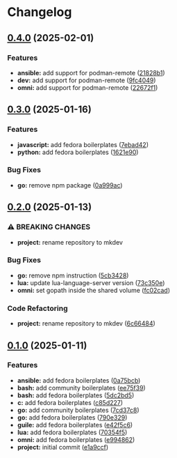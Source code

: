 # Changelog

## [0.4.0](https://github.com/ttybitnik/mkdev/compare/v0.3.0...v0.4.0) (2025-02-01)


### Features

* **ansible:** add support for podman-remote ([21828b1](https://github.com/ttybitnik/mkdev/commit/21828b1e768b5d2432bb4b0b272145610b486665))
* **dev:** add support for podman-remote ([9fc4049](https://github.com/ttybitnik/mkdev/commit/9fc4049d3a0e97a811f5b637402e8a56bdebdd28))
* **omni:** add support for podman-remote ([22672f1](https://github.com/ttybitnik/mkdev/commit/22672f1bf572edb2c2df9c0b3d19375131c08b67))

## [0.3.0](https://github.com/ttybitnik/mkdev/compare/v0.2.0...v0.3.0) (2025-01-16)


### Features

* **javascript:** add fedora boilerplates ([7ebad42](https://github.com/ttybitnik/mkdev/commit/7ebad42bba86fb47a5284348a5b39b3035c36330))
* **python:** add fedora boilerplates ([1621e90](https://github.com/ttybitnik/mkdev/commit/1621e907e8f85ce37ff4d6bc95184a97f759de84))


### Bug Fixes

* **go:** remove npm package ([0a999ac](https://github.com/ttybitnik/mkdev/commit/0a999ac02dc650d61247b672a846a0fa31075f46))

## [0.2.0](https://github.com/ttybitnik/mkdev/compare/v0.1.0...v0.2.0) (2025-01-13)


### ⚠ BREAKING CHANGES

* **project:** rename repository to mkdev

### Bug Fixes

* **go:** remove npm instruction ([5cb3428](https://github.com/ttybitnik/mkdev/commit/5cb3428fed0706260473e770009636c48e36188c))
* **lua:** update lua-language-server version ([73c350e](https://github.com/ttybitnik/mkdev/commit/73c350e6253bfcc7509594a3e178040ee89c607f))
* **omni:** set gopath inside the shared volume ([fc02cad](https://github.com/ttybitnik/mkdev/commit/fc02cadd1541ac5700e1830df13f59e9f7d31bbc))


### Code Refactoring

* **project:** rename repository to mkdev ([6c66484](https://github.com/ttybitnik/mkdev/commit/6c6648427bdf211628260d8142133b8ee134f868))

## [0.1.0](https://github.com/ttybitnik/mkdev/compare/v0.1.0...v0.1.0) (2025-01-11)


### Features

* **ansible:** add fedora boilerplates ([0a75bcb](https://github.com/ttybitnik/mkdev/commit/0a75bcbe55fa54fde94f80cdb23e59d4aa20a53a))
* **bash:** add community boilerplates ([ee75f39](https://github.com/ttybitnik/mkdev/commit/ee75f3911d1253bfedd55e65a6602d0d6134a511))
* **bash:** add fedora boilerplates ([5dc2bd5](https://github.com/ttybitnik/mkdev/commit/5dc2bd534bde403f62366919c55d11955946fe87))
* **c:** add fedora boilerplates ([c85d227](https://github.com/ttybitnik/mkdev/commit/c85d227a12e7bf6c359a5b7853d0f7814667efe8))
* **go:** add community boilerplates ([7cd37c8](https://github.com/ttybitnik/mkdev/commit/7cd37c8ff1c05a8765acb3c65be65b57e4a0dd82))
* **go:** add fedora boilerplates ([790e329](https://github.com/ttybitnik/mkdev/commit/790e329ad58aa5dc161cbb16f993136947d39070))
* **guile:** add fedora boilerplates ([e42f5c6](https://github.com/ttybitnik/mkdev/commit/e42f5c62a176e7db1efe23abc79c4f96e8319c73))
* **lua:** add fedora boilerplates ([70354f5](https://github.com/ttybitnik/mkdev/commit/70354f50740d3b90fd613aab338d7beaae3289d1))
* **omni:** add fedora boilerplates ([e994862](https://github.com/ttybitnik/mkdev/commit/e994862a7741b249e8e57af1ec679b5c3419d909))
* **project:** initial commit ([e1a9ccf](https://github.com/ttybitnik/mkdev/commit/e1a9ccf828850bf66aa8f9e71c2ed07e77b714f8))
